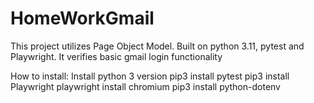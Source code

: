 # HomeWorkGmail
This project utilizes Page Object Model. Built on python 3.11, pytest and Playwright.
It verifies basic gmail login functionality

How to install:
Install python 3 version
pip3 install pytest
pip3 install Playwright
playwright install chromium
pip3 install python-dotenv